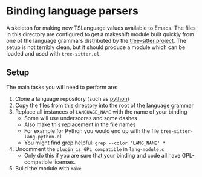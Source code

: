 # Binding language parsers
A skeleton for making new TSLanguage values available to Emacs. The
files in this directory are configured to get a makeshift module built
quickly from one of the language grammars distributed by the
[tree-sitter project][1]. The setup is not terribly clean, but it
should produce a module which can be loaded and used with
`tree-sitter.el`.

## Setup
The main tasks you will need to perform are:
1. Clone a language repository (such as [python][2])
2. Copy the files from this directory into the root of the language
   grammar
3. Replace all instances of `LANGUAGE_NAME` with the name of your
   binding
   - Some will use underscores and some dashes
   - Also make this replacement in the file names
   - For example for Python you would end up with the file
     `tree-sitter-lang-python.el`
   - You might find grep helpful: `grep --color 'LANG_NAME' *`
4. Uncomment the `plugin_is_GPL_compatible` in `lang-module.c`
   - Only do this if you are sure that your binding and code all have
     GPL-compatible licenses.
5. Build the module with `make`

[1]: https://github.com/tree-sitter/
[2]: https://github.com/tree-sitter/tree-sitter-python.git

